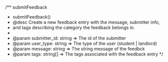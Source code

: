 /**
  submitFeedback
 * submitFeedback()
 * @desc Create a new feedback entry with the message, submitter info,
 * and tags describing the category the feedback belongs in.
 *
 * @param submitter_id: string => The id of the submitter
 * @param user_type: string => The type of the user (student | landlord)
 * @param message: string => The string message of the feedbck
 * @param tags: string[] => The tags associated with the feedback entry
 */
